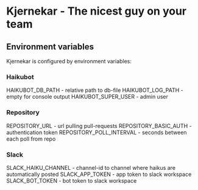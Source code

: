 # Kjernekar - The nicest guy on your team

## Environment variables
Kjernekar is configured by environment variables:
### Haikubot
HAIKUBOT_DB_PATH - relative path to db-file
HAIKUBOT_LOG_PATH - empty for console output
HAIKUBOT_SUPER_USER - admin user
### Repository
REPOSITORY_URL - url pulling pull-requests
REPOSITORY_BASIC_AUTH - authentication token
REPOSITORY_POLL_INTERVAL - seconds between each poll from repo

### Slack
SLACK_HAIKU_CHANNEL - channel-id to channel where haikus are automatically posted
SLACK_APP_TOKEN - app token to slack workspace
SLACK_BOT_TOKEN - bot token to slack workspace


